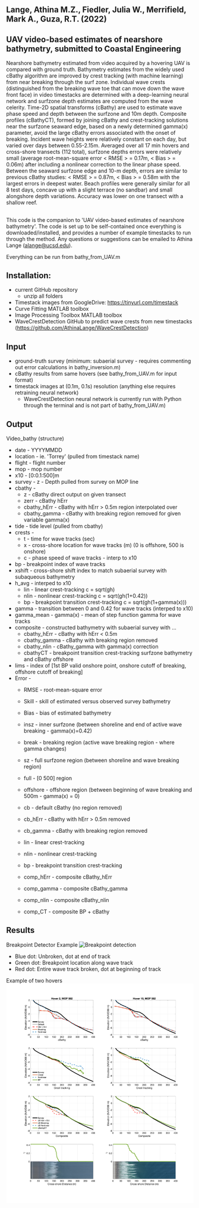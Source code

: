 
## Lange, Athina M.Z., Fiedler, Julia W., Merrifield, Mark A., Guza, R.T. (2022)
## UAV video-based estimates of nearshore bathymetry, submitted to Coastal Engineering

Nearshore bathymetry estimated from video acquired by a hovering UAV is compared with ground truth. Bathymetry estimates from the widely used cBathy algorithm are improved by crest tracking (with machine learning) from near breaking through the surf zone. Individual wave crests (distinguished from the breaking wave toe that can move down the wave front face) in video timestacks are determined with a deep-learning neural network and surfzone depth estimates are computed from the wave celerity. Time-2D spatial transforms (cBathy) are used to estimate wave phase speed and depth between the surfzone and 10m depth. Composite profiles (cBathyCT), formed by joining cBathy and crest-tracking solutions near the surfzone seaward edge, based on a newly determined gamma(x) parameter, avoid the large cBathy errors associated with the onset of breaking. Incident wave heights were relatively constant on each day, but varied over days between 0.55-2.15m.  Averaged over all 17 min hovers and cross-shore transects (112 total), surfzone depths errors were relatively small (average root-mean-square error < RMSE > = 0.17m, < Bias > = 0.06m) after including a nonlinear correction to the linear phase speed. Between the seaward surfzone edge and 10-m depth, errors are similar to previous cBathy studies: < RMSE > = 0.87m, < Bias > = 0.58m with the largest errors in deepest water. Beach profiles were generally similar for all 8 test days, concave up with a slight terrace (no sandbar) and small alongshore depth variations. Accuracy was lower on one transect with a shallow reef. 



##
This code is the companion to 'UAV video-based estimates of nearshore bathymetry'. 
The code is set up to be self-contained once everything is downloaded/installed, and provides a number of example timestacks to run through the method. 
Any questions or suggestions can be emailed to Athina Lange (alange@ucsd.edu).

Everything can be run from bathy_from_UAV.m


## Installation:
  - current GitHub repository
    - unzip all folders
  - Timestack images from GoogleDrive: <https://tinyurl.com/timestack>
  - Curve Fitting MATLAB toolbox
  - Image Processing Toolbox MATLAB toolbox
  - WaveCrestDetection GitHub to predict wave crests from new timestacks (<https://github.com/AthinaLange/WaveCrestDetection>)

## Input
  - ground-truth survey (minimum: subaerial survey - requires commenting out error calculations in bathy_inversion.m)
  - cBathy results from same hovers (see bathy_from_UAV.m for input format)
  - timestack images at (0.1m, 0.1s) resolution (anything else requires retraining neural network)
    - WaveCrestDetection neural network is currently run with Python through the terminal and is not part of bathy_from_UAV.m)
    
## Output
Video_bathy (structure)
  - date - YYYYMMDD
  - location - ie. 'Torrey' (pulled from timestack name)
  - flight - flight number
  - mop - mop number
  - x10 - [0:0.1:500]m
  - survey - z - Depth pulled from survey on MOP line
  - cbathy -
    - z - cBathy direct output on given transect
    - zerr - cBathy hErr 
    - cbathy_hErr - cBathy with hErr > 0.5m region interpolated over
    - cbathy_gamma - cBathy with breaking region removed for given variable gamma(x)
  - tide - tide level (pulled from cbathy)
  - crests - 
    - t - time for wave tracks (sec)
    - x - cross-shore location for wave tracks (m) (0 is offshore, 500 is onshore)
    - c - phase speed of wave tracks - interp to x10
  - bp - breakpoint index of wave tracks
  - xshift - cross-shore shift index to match subaerial survey with subaqueous bathymetry
  - h_avg - interped to x10
    - lin - linear crest-tracking c = sqrt(gh)
    - nlin - nonlinear crest-tracking c = sqrt(gh(1+0.42))
    - bp - breakpoint transition crest-tracking c = sqrt(gh(1+gamma(x)))
  - gamma - transition between 0 and 0.42 for wave tracks (interped to x10)
  - gamma_mean - gamma(x) - mean of step function gamma for wave tracks
  - composite - constructed bathymetry with subaerial survey with ...
    - cbathy_hErr - cBathy with hErr < 0.5m 
    - cbathy_gamma - cBathy with breaking region removed
    - cbathy_nlin - cBathy_gamma with gamma(x) correction
    - cbathyCT - breakpoint transition crest-tracking surfzone bathymetry and cBathy offshore
  - lims - index of [1st BP valid onshore point, onshore cutoff of breaking, offshore cutoff of breaking]
  - Error - 
    - RMSE - root-mean-square error
    - Skill - skill of estimated versus observed survey bathymetry
    - Bias - bias of estimated bathymetry

    - insz - inner surfzone (between shoreline and end of active wave breaking - gamma(x)=0.42)
    - break - breaking region (active wave breaking region - where gamma changes)
    - sz - full surfzone region (between shoreline and wave breaking region)
    - full - [0 500] region
    - offshore - offshore region (between beginning of wave breaking and 500m - gamma(x) = 0)
           
    - cb - default cBathy (no region removed)
    - cb_hErr - cBathy with hErr > 0.5m removed     
    - cb_gamma - cBathy with breaking region removed
    - lin - linear crest-tracking
    - nlin - nonlinear crest-tracking
    - bp - breakpoint transition crest-tracking
    - comp_hErr - composite cBathy_hErr
    - comp_gamma - composite cBathy_gamma
    - comp_nlin - composite cBathy_nlin
    - comp_CT - composite BP + cBathy

## Results
Breakpoint Detector Example
![Breakpoint detection](Breakpoint_ex.png)
- Blue dot: Unbroken, dot at end of track
- Green dot: Breakpoint location along wave track
- Red dot: Entire wave track broken, dot at beginning of track
       
Example of two hovers
![Example_plot](GitHub_example.png)
